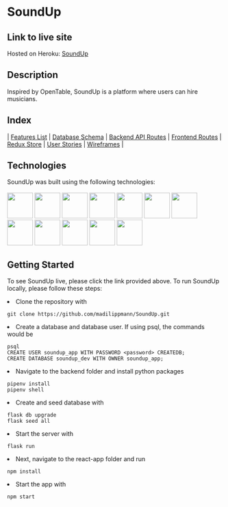 # SoundUp
 
## Link to live site

Hosted on Heroku: [SoundUp](https://soundup-app.herokuapp.com/)

## Description

Inspired by OpenTable, SoundUp is a platform where users can hire musicians.

## Index
| [Features List](https://github.com/madilippmann/SoundUp/wiki/features-list) | [Database Schema](https://github.com/madilippmann/SoundUp/wiki/database-schema) | [Backend API Routes](https://github.com/madilippmann/SoundUp/wiki/backend-api-routes) | [Frontend Routes](https://github.com/madilippmann/SoundUp/wiki/frontend-routes) | [Redux Store](https://github.com/madilippmann/SoundUp/wiki/redux-store-state) | [User Stories](https://github.com/madilippmann/SoundUp/wiki/user-stories) | [Wireframes](https://github.com/madilippmann/SoundUp/wiki/wireframes) |




## Technologies

SoundUp was built using the following technologies:
<br>
<br>
<img src="https://cdn.jsdelivr.net/gh/devicons/devicon/icons/python/python-original-wordmark.svg" style="width:60px;" />
<img src="https://cdn.jsdelivr.net/gh/devicons/devicon/icons/react/react-original-wordmark.svg" style="width:60px;" />
<img src="https://cdn.jsdelivr.net/gh/devicons/devicon/icons/redux/redux-original.svg" style="width:60px;" />
<img src="https://cdn.jsdelivr.net/gh/devicons/devicon/icons/flask/flask-original.svg" style="width:60px;" />
<img src="https://cdn.jsdelivr.net/gh/devicons/devicon/icons/postgresql/postgresql-original-wordmark.svg" style="width:60px;" />
<img src="https://cdn.jsdelivr.net/gh/devicons/devicon/icons/sqlalchemy/sqlalchemy-original.svg" style="width:60px;" />
<img src="https://cdn.jsdelivr.net/gh/devicons/devicon/icons/html5/html5-plain-wordmark.svg" style="width:60px;" />
<img src="https://cdn.jsdelivr.net/gh/devicons/devicon/icons/css3/css3-plain-wordmark.svg" style="width:60px;" />
<img src="https://cdn.jsdelivr.net/gh/devicons/devicon/icons/git/git-original.svg" style="width:60px;" />
<img src="https://cdn.jsdelivr.net/gh/devicons/devicon/icons/vscode/vscode-original-wordmark.svg" style="width:60px;" />
<img src="https://cdn.jsdelivr.net/gh/devicons/devicon/icons/heroku/heroku-plain-wordmark.svg" style="width:60px;" />
<img src="https://cdn.jsdelivr.net/gh/devicons/devicon/icons/docker/docker-plain-wordmark.svg" style="width:60px;" />
<!-- <img src="https://cdn.jsdelivr.net/gh/devicons/devicon/icons/amazonwebservices/amazonwebservices-original-wordmark.svg" style="width:60px;" /> -->



## Getting Started
To see SoundUp live, please click the link provided above.
To run SoundUp locally, please follow these steps:
<!-- DISCLAIMER: you must be able to create an AWS S3 bucket in order to properly store images/audio files that are uploaded to the site. Upload functionality will not work without it -->
  <li>Clone the repository with  </li> 
  
    git clone https://github.com/madilippmann/SoundUp.git
    
  <li>Create a database and database user. If using psql, the commands would be</li>
  
    psql
    CREATE USER soundup_app WITH PASSWORD <password> CREATEDB;
    CREATE DATABASE soundup_dev WITH OWNER soundup_app;
    
  <li>Navigate to the backend folder and install python packages </li>
  
    pipenv install
    pipenv shell
  
  <li>Create and seed database with </li>
  
    flask db upgrade
    flask seed all
    
  <li>Start the server with </li>
  
    flask run
    
  <li>Next, navigate to the react-app folder and run </li>
  
    npm install
    
  <li>Start the app with </li>
  
    npm start
    
  

  
